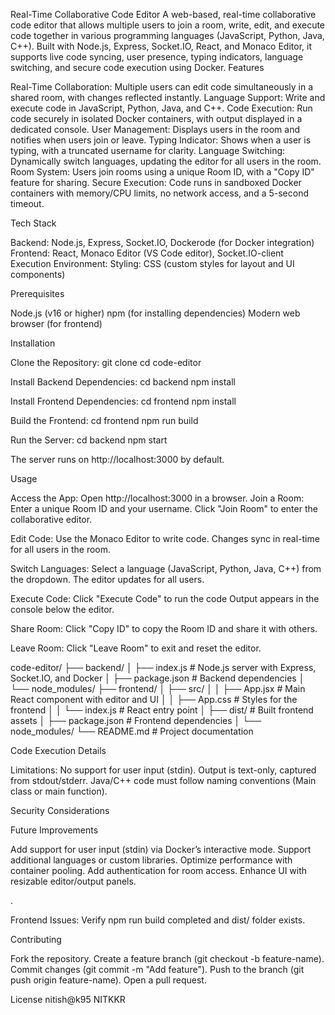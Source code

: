 Real-Time Collaborative Code Editor
A web-based, real-time collaborative code editor that allows multiple users to join a room, write, edit, and execute code together in various programming languages (JavaScript, Python, Java, C++). Built with Node.js, Express, Socket.IO, React, and Monaco Editor, it supports live code syncing, user presence, typing indicators, language switching, and secure code execution using Docker.
Features

Real-Time Collaboration: Multiple users can edit code simultaneously in a shared room, with changes reflected instantly.
Language Support: Write and execute code in JavaScript, Python, Java, and C++.
Code Execution: Run code securely in isolated Docker containers, with output displayed in a dedicated console.
User Management: Displays users in the room and notifies when users join or leave.
Typing Indicator: Shows when a user is typing, with a truncated username for clarity.
Language Switching: Dynamically switch languages, updating the editor for all users in the room.
Room System: Users join rooms using a unique Room ID, with a "Copy ID" feature for sharing.
Secure Execution: Code runs in sandboxed Docker containers with memory/CPU limits, no network access, and a 5-second timeout.

Tech Stack

Backend: Node.js, Express, Socket.IO, Dockerode (for Docker integration)
Frontend: React, Monaco Editor (VS Code editor), Socket.IO-client
Execution Environment:
Styling: CSS (custom styles for layout and UI components)

Prerequisites

Node.js (v16 or higher)
npm (for installing dependencies)
Modern web browser (for frontend)

Installation

Clone the Repository:
git clone <repository-url>
cd code-editor


Install Backend Dependencies:
cd backend
npm install


Install Frontend Dependencies:
cd frontend
npm install







Build the Frontend:
cd frontend
npm run build


Run the Server:
cd backend
npm start

The server runs on http://localhost:3000 by default.


Usage

Access the App: Open http://localhost:3000 in a browser.
Join a Room:
Enter a unique Room ID and your username.
Click "Join Room" to enter the collaborative editor.


Edit Code:
Use the Monaco Editor to write code.
Changes sync in real-time for all users in the room.


Switch Languages:
Select a language (JavaScript, Python, Java, C++) from the dropdown.
The editor updates for all users.


Execute Code:
Click "Execute Code" to run the code 
Output appears in the console below the editor.


Share Room:
Click "Copy ID" to copy the Room ID and share it with others.


Leave Room:
Click "Leave Room" to exit and reset the editor.


code-editor/
├── backend/
│   ├── index.js          # Node.js server with Express, Socket.IO, and Docker
│   ├── package.json      # Backend dependencies
│   └── node_modules/
├── frontend/
│   ├── src/
│   │   ├── App.jsx       # Main React component with editor and UI
│   │   ├── App.css       # Styles for the frontend
│   │   └── index.js      # React entry point
│   ├── dist/             # Built frontend assets
│   ├── package.json      # Frontend dependencies
│   └── node_modules/
└── README.md             # Project documentation


Code Execution Details







Limitations:
No support for user input (stdin).
Output is text-only, captured from stdout/stderr.
Java/C++ code must follow naming conventions (Main class or main function).



Security Considerations


Future Improvements

Add support for user input (stdin) via Docker’s interactive mode.
Support additional languages or custom libraries.
Optimize performance with container pooling.
Add authentication for room access.
Enhance UI with resizable editor/output panels.

.


Frontend Issues: Verify npm run build completed and dist/ folder exists.

Contributing

Fork the repository.
Create a feature branch (git checkout -b feature-name).
Commit changes (git commit -m "Add feature").
Push to the branch (git push origin feature-name).
Open a pull request.

License
nitish@k95 NITKKR
